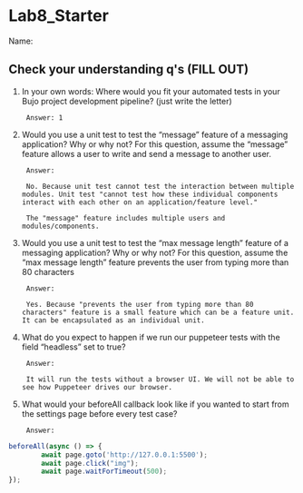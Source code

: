 # Lab8_Starter

Name: 


## Check your understanding q's (FILL OUT)
1. In your own words: Where would you fit your automated tests in your Bujo project development pipeline? (just write the letter)

        Answer: 1

2. Would you use a unit test to test the “message” feature of a messaging application? Why or why not? For this question, assume the “message” feature allows a user to write and send a message to another user.

        Answer:

        No. Because unit test cannot test the interaction between multiple modules. Unit test "cannot test how these individual components interact with each other on an application/feature level."

        The "message" feature includes multiple users and modules/components.

3. Would you use a unit test to test the “max message length” feature of a messaging application? Why or why not? For this question, assume the “max message length” feature prevents the user from typing more than 80 characters

        Answer:
        
        Yes. Because "prevents the user from typing more than 80 characters" feature is a small feature which can be a feature unit. It can be encapsulated as an individual unit.

4. What do you expect to happen if we run our puppeteer tests with the field “headless” set to true?

        Answer:

        It will run the tests without a browser UI. We will not be able to see how Puppeteer drives our browser.

6. What would your beforeAll callback look like if you wanted to start from the settings page before every test case?
   
        Answer:
   
```javascript
beforeAll(async () => {
        await page.goto('http://127.0.0.1:5500');                
        await page.click("img");  
        await page.waitForTimeout(500);
});
```


